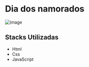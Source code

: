 # Dia dos namorados
![image](https://github.com/anavitoriagoess/Dia-dos-namorados/assets/97069033/e0a96cf6-c1ba-4d44-955d-980fc627d4ba)

## Stacks Utilizadas
- Html 
- Css 
- JavaScript

